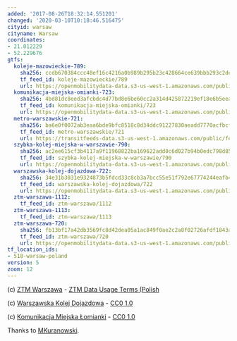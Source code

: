 ```yaml
---
added: '2017-08-26T18:32:14.551201'
changed: '2020-03-10T10:18:46.516475'
cityid: warsaw
cityname: Warsaw
coordinates:
- 21.012229
- 52.229676
gtfs:
  koleje-mazowieckie-789:
    sha256: ccdb670384ccc48ef16c4216a0b989b295b23c428664ce639bbb293c2dee548a
    tf_feed_id: koleje-mazowieckie/789
    url: https://openmobilitydata-data.s3-us-west-1.amazonaws.com/public/feeds/koleje-mazowieckie/789/20200309/gtfs.zip
  komunikacja-miejska-omianki-723:
    sha256: 4bd81dc8eed3afcbdc4d77bd8e6be60cc2a314d425872219ef18e6b5eea4ec74
    tf_feed_id: komunikacja-miejska-omianki/723
    url: https://openmobilitydata-data.s3-us-west-1.amazonaws.com/public/feeds/komunikacja-miejska-omianki/723/20191009/gtfs.zip
  metro-warszawskie-721:
    sha256: ba6e0f0072ab3eaa6bde9bfc8518c8d34ddc91227830aeadd7770acfbcfca4ed
    tf_feed_id: metro-warszawskie/721
    url: https://transitfeeds-data.s3-us-west-1.amazonaws.com/public/feeds/metro-warszawskie/721/20170906/gtfs.zip
  szybka-kolej-miejska-w-warszawie-790:
    sha256: ac2ee615cf3b4117a9f11968822ba169622add0c6d027b94b0edc798d8540aac
    tf_feed_id: szybka-kolej-miejska-w-warszawie/790
    url: https://openmobilitydata-data.s3-us-west-1.amazonaws.com/public/feeds/szybka-kolej-miejska-w-warszawie/790/20200308/gtfs.zip
  warszawska-kolej-dojazdowa-722:
    sha256: 34e31b3031e9324873b5fdcd33c8cb3a7bcc55e51f792e67774244eafb4cacb6
    tf_feed_id: warszawska-kolej-dojazdowa/722
    url: https://openmobilitydata-data.s3-us-west-1.amazonaws.com/public/feeds/warszawska-kolej-dojazdowa/722/20191001/gtfs.zip
  ztm-warszawa-1112:
    tf_feed_id: ztm-warszawa/1112
  ztm-warszawa-1113:
    tf_feed_id: ztm-warszawa/1113
  ztm-warszawa-720:
    sha256: fb13bf17a42db3569fc8d42dea05a1ac849f0ae2c2a8f02726afdf1843a4dcff
    tf_feed_id: ztm-warszawa/720
    url: https://openmobilitydata-data.s3-us-west-1.amazonaws.com/public/feeds/ztm-warszawa/720/20200309/gtfs.zip
tf_location_ids:
- 518-warsaw-poland
version: 5
zoom: 12
---
```


(c) [ZTM Warszawa](http://ztm.waw.pl/) - [ZTM Data Usage Terms (Polish](http://www.ztm.waw.pl/?c=628&l=1)

(c) [Warszawska Kolej Dojazdowa](http://wkd.com.pl/) - [CC0 1.0](http://creativecommons.org/publicdomain/zero/1.0/)

(c) [Komunikacja Miejska Łomianki](http://kmlomianki.info/) - [CC0 1.0](http://creativecommons.org/publicdomain/zero/1.0/)

Thanks to [MKuranowski](http://otp-pl.tk/feed/).
